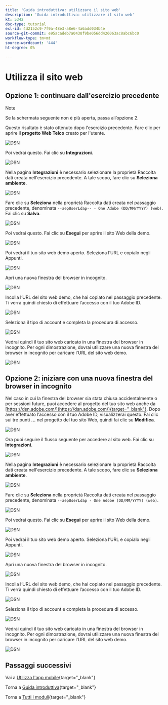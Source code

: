 ```yaml
---
title: 'Guida introduttiva: utilizzare il sito web'
description: 'Guida introduttiva: utilizzare il sito web'
kt: 5342
doc-type: tutorial
exl-id: 4d2152c9-7f9a-48e3-a8e6-4a6add034b4e
source-git-commit: e95acadeb7a0438f9be056dd426063ac8abc6bc0
workflow-type: tm+mt
source-wordcount: '444'
ht-degree: 0%

---
```


# Utilizza il sito web

## Opzione 1: continuare dall&#39;esercizio precedente

>[!NOTE]
>
>Se la schermata seguente non è più aperta, passa all’opzione 2.

Questo risultato è stato ottenuto dopo l&#39;esercizio precedente. Fare clic per aprire il **progetto Web Telco** creato per l&#39;utente.

![DSN](./images/dsn5a.png)

Poi vedrai questo. Fai clic su **Integrazioni**.

![DSN](./images/web1.png)

Nella pagina **Integrazioni** è necessario selezionare la proprietà Raccolta dati creata nell&#39;esercizio precedente. A tale scopo, fare clic su **Seleziona ambiente**.

![DSN](./images/web2.png)

Fare clic su **Seleziona** nella proprietà Raccolta dati creata nel passaggio precedente, denominata `--aepUserLdap-- - One Adobe (DD/MM/YYYY) (web)`. Fai clic su **Salva**.

![DSN](./images/web2a.png)

Poi vedrai questo. Fai clic su **Esegui** per aprire il sito Web della demo.

![DSN](./images/web2b.png)

Poi vedrai il tuo sito web demo aperto. Seleziona l’URL e copialo negli Appunti.

![DSN](./images/web3.png)

Apri una nuova finestra del browser in incognito.

![DSN](./images/web4.png)

Incolla l’URL del sito web demo, che hai copiato nel passaggio precedente. Ti verrà quindi chiesto di effettuare l’accesso con il tuo Adobe ID.

![DSN](./images/web5.png)

Seleziona il tipo di account e completa la procedura di accesso.

![DSN](./images/web6.png)

Vedrai quindi il tuo sito web caricato in una finestra del browser in incognito. Per ogni dimostrazione, dovrai utilizzare una nuova finestra del browser in incognito per caricare l’URL del sito web demo.

![DSN](./images/web7.png)

## Opzione 2: iniziare con una nuova finestra del browser in incognito

Nel caso in cui la finestra del browser sia stata chiusa accidentalmente o per sessioni future, puoi accedere al progetto del tuo sito web anche da [https://dsn.adobe.com/](https://dsn.adobe.com/){target="_blank"}. Dopo aver effettuato l’accesso con il tuo Adobe ID, visualizzerai questo. Fai clic sui tre punti **...** nel progetto del tuo sito Web, quindi fai clic su **Modifica**.

![DSN](./images/web8.png)

Ora puoi seguire il flusso seguente per accedere al sito web. Fai clic su **Integrazioni**.

![DSN](./images/web1.png)

Nella pagina **Integrazioni** è necessario selezionare la proprietà Raccolta dati creata nell&#39;esercizio precedente. A tale scopo, fare clic su **Seleziona ambiente**.

![DSN](./images/web2.png)

Fare clic su **Seleziona** nella proprietà Raccolta dati creata nel passaggio precedente, denominata `--aepUserLdap - One Adobe (DD/MM/YYYY) (web)`.

![DSN](./images/web2a.png)

Poi vedrai questo. Fai clic su **Esegui** per aprire il sito Web della demo.

![DSN](./images/web2b.png)

Poi vedrai il tuo sito web demo aperto. Seleziona l’URL e copialo negli Appunti.

![DSN](./images/web3.png)

Apri una nuova finestra del browser in incognito.

![DSN](./images/web4.png)

Incolla l’URL del sito web demo, che hai copiato nel passaggio precedente. Ti verrà quindi chiesto di effettuare l’accesso con il tuo Adobe ID.

![DSN](./images/web5.png)

Seleziona il tipo di account e completa la procedura di accesso.

![DSN](./images/web6.png)

Vedrai quindi il tuo sito web caricato in una finestra del browser in incognito. Per ogni dimostrazione, dovrai utilizzare una nuova finestra del browser in incognito per caricare l’URL del sito web demo.

![DSN](./images/web7.png)

## Passaggi successivi

Vai a [Utilizza l&#39;app mobile](./ex5.md){target="_blank"}

Torna a [Guida introduttiva](./getting-started.md){target="_blank"}

Torna a [Tutti i moduli](./../../../overview.md){target="_blank"}